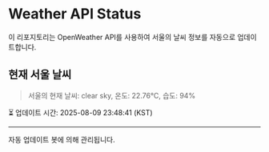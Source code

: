 
# Weather API Status

이 리포지토리는 OpenWeather API를 사용하여 서울의 날씨 정보를 자동으로 업데이트합니다.

## 현재 서울 날씨
> 서울의 현재 날씨: clear sky, 온도: 22.76°C, 습도: 94%

⏳ 업데이트 시간: 2025-08-09 23:48:41 (KST)

---
자동 업데이트 봇에 의해 관리됩니다.
